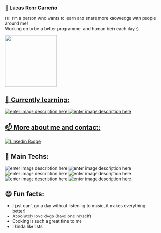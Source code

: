 ### :robot: Lucas Rohr Carreño

Hi! I'm a person who wants to learn and share more knowledge with people around me!<br>
Working on to be a better programmer and human bein each day :)

<div>
  <a href="https://github.com/LucasRohr">
  <img height="170em" src="https://github-readme-stats.vercel.app/api?username=LucasRohr&show_icons=true&theme=dracula&include_all_commits=true&count_private=true"/>
</div>

## 🌱 Currently learning:
![enter image description here](https://img.shields.io/badge/-Language-fc5a03?style=for-the-badge&logo=C&logoColor=white)
![enter image description here](https://img.shields.io/badge/-Flutter-1389FD?style=for-the-badge&logo=Flutter&logoColor=white)

## 📫 More about me and contact:
[![Linkedin Badge](https://img.shields.io/badge/-LinkedIn-blue?style=for-the-badge&logo=Linkedin&logoColor=white&link=https://www.linkedin.com/in/lucas-carre%C3%B1o-a18204174/)](https://www.linkedin.com/in/lucas-carre%C3%B1o-a18204174/)

## 🔭 Main Techs:
![enter image description here](https://img.shields.io/badge/-Javascript-F7DF1E?style=for-the-badge&logo=JavaScript&logoColor=black)
![enter image description here](https://img.shields.io/badge/-React-61DAFB?style=for-the-badge&logo=React&logoColor=black)
![enter image description here](https://img.shields.io/badge/-React%20Native-61DAFB?style=for-the-badge&logo=React&logoColor=black)
![enter image description here](https://img.shields.io/badge/-Java-f55742?style=for-the-badge&logo=Java&logoColor=white)
![enter image description here](https://img.shields.io/badge/-Spring-6DB33F?style=for-the-badge&logo=Spring&logoColor=white)
![enter image description here](https://img.shields.io/badge/-MySQL-3f7dbf?style=for-the-badge&logo=MySQL&logoColor=white)

## :smile: Fun facts:

- I just can't go a day without listening to music, it makes everything better!
- Absolutely love dogs (have one myself)
- Cooking is such a great time to me
- I kinda like lists
